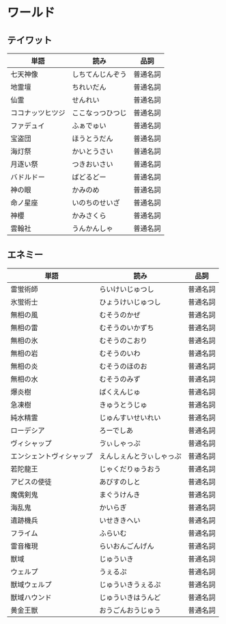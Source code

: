 # ワールド

## テイワット

|単語|読み|品詞|
|---|---|---|
|七天神像|しちてんじんぞう|普通名詞|
|地霊壇|ちれいだん|普通名詞|
|仙霊|せんれい|普通名詞|
|ココナッツヒツジ|ここなっつひつじ|普通名詞|
|ファデュイ|ふぁでゅい|普通名詞|
|宝盗団|ほうとうだん|普通名詞|
|海灯祭|かいとうさい|普通名詞|
|月逐い祭|つきおいさい|普通名詞|
|バドルドー|ばどるどー|普通名詞|
|神の眼|かみのめ|普通名詞|
|命ノ星座|いのちのせいざ|普通名詞|
|神櫻|かみさくら|普通名詞|
|雲翰社|うんかんしゃ|普通名詞|

## エネミー

|単語|読み|品詞|
|---|---|---|
|雷蛍術師|らいけいじゅつし|普通名詞|
|氷蛍術士|ひょうけいじゅつし|普通名詞|
|無相の風|むそうのかぜ|普通名詞|
|無相の雷|むそうのいかずち|普通名詞|
|無相の氷|むそうのこおり|普通名詞|
|無相の岩|むそうのいわ|普通名詞|
|無相の炎|むそうのほのお|普通名詞|
|無相の水|むそうのみず|普通名詞|
|爆炎樹|ばくえんじゅ|普通名詞|
|急凍樹|きゅうとうじゅ|普通名詞|
|純水精霊|じゅんすいせいれい|普通名詞|
|ローデシア|ろーでしあ|普通名詞|
|ヴィシャップ|ゔぃしゃっぷ|普通名詞|
|エンシェントヴィシャップ|えんしぇんとゔぃしゃっぷ|普通名詞|
|若陀龍王|じゃくだりゅうおう|普通名詞|
|アビスの使徒|あびすのしと|普通名詞|
|魔偶剣鬼|まぐうけんき|普通名詞|
|海乱鬼|かいらぎ|普通名詞|
|遺跡機兵|いせききへい|普通名詞|
|フライム|ふらいむ|普通名詞|
|雷音権現|らいおんごんげん|普通名詞|
|獣域|じゅういき|普通名詞|
|ウェルプ|うぇるぷ|普通名詞|
|獣域ウェルプ|じゅういきうぇるぷ|普通名詞|
|獣域ハウンド|じゅういきはうんど|普通名詞|
|黄金王獣|おうごんおうじゅう|普通名詞|